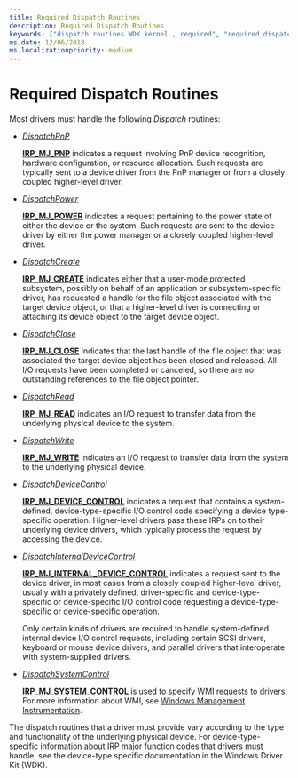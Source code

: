 ```yaml
---
title: Required Dispatch Routines
description: Required Dispatch Routines
keywords: ["dispatch routines WDK kernel , required", "required dispatch routines WDK kernel"]
ms.date: 12/06/2018
ms.localizationpriority: medium
---
```


# Required Dispatch Routines

Most drivers must handle the following *Dispatch* routines:

-   [*DispatchPnP*](/windows-hardware/drivers/ddi/wdm/nc-wdm-driver_dispatch)

    [**IRP\_MJ\_PNP**](./irp-mj-pnp.md) indicates a request involving PnP device recognition, hardware configuration, or resource allocation. Such requests are typically sent to a device driver from the PnP manager or from a closely coupled higher-level driver.

-   [*DispatchPower*](/windows-hardware/drivers/ddi/wdm/nc-wdm-driver_dispatch)

    [**IRP\_MJ\_POWER**](./irp-mj-power.md) indicates a request pertaining to the power state of either the device or the system. Such requests are sent to the device driver by either the power manager or a closely coupled higher-level driver.

-   [*DispatchCreate*](/windows-hardware/drivers/ddi/wdm/nc-wdm-driver_dispatch)

    [**IRP\_MJ\_CREATE**](./irp-mj-create.md) indicates either that a user-mode protected subsystem, possibly on behalf of an application or subsystem-specific driver, has requested a handle for the file object associated with the target device object, or that a higher-level driver is connecting or attaching its device object to the target device object.

-   [*DispatchClose*](/windows-hardware/drivers/ddi/wdm/nc-wdm-driver_dispatch)

    [**IRP\_MJ\_CLOSE**](./irp-mj-close.md) indicates that the last handle of the file object that was associated the target device object has been closed and released. All I/O requests have been completed or canceled, so there are no outstanding references to the file object pointer.

-   [*DispatchRead*](/windows-hardware/drivers/ddi/wdm/nc-wdm-driver_dispatch)

    [**IRP\_MJ\_READ**](./irp-mj-read.md) indicates an I/O request to transfer data from the underlying physical device to the system.

-   [*DispatchWrite*](/windows-hardware/drivers/ddi/wdm/nc-wdm-driver_dispatch)

    [**IRP\_MJ\_WRITE**](./irp-mj-write.md) indicates an I/O request to transfer data from the system to the underlying physical device.

-   [*DispatchDeviceControl*](/windows-hardware/drivers/ddi/wdm/nc-wdm-driver_dispatch)

    [**IRP\_MJ\_DEVICE\_CONTROL**](./irp-mj-device-control.md) indicates a request that contains a system-defined, device-type-specific I/O control code specifying a device type-specific operation. Higher-level drivers pass these IRPs on to their underlying device drivers, which typically process the request by accessing the device.

-   [*DispatchInternalDeviceControl*](/windows-hardware/drivers/ddi/wdm/nc-wdm-driver_dispatch)

    [**IRP\_MJ\_INTERNAL\_DEVICE\_CONTROL**](./irp-mj-internal-device-control.md) indicates a request sent to the device driver, in most cases from a closely coupled higher-level driver, usually with a privately defined, driver-specific and device-type-specific or device-specific I/O control code requesting a device-type-specific or device-specific operation.

    Only certain kinds of drivers are required to handle system-defined internal device I/O control requests, including certain SCSI drivers, keyboard or mouse device drivers, and parallel drivers that interoperate with system-supplied drivers.

-   [*DispatchSystemControl*](/windows-hardware/drivers/ddi/wdm/nc-wdm-driver_dispatch)

    [**IRP\_MJ\_SYSTEM\_CONTROL**](./irp-mj-system-control.md) is used to specify WMI requests to drivers. For more information about WMI, see [Windows Management Instrumentation](implementing-wmi.md).

The dispatch routines that a driver must provide vary according to the type and functionality of the underlying physical device. For device-type-specific information about IRP major function codes that drivers must handle, see the device-type specific documentation in the Windows Driver Kit (WDK).

 


